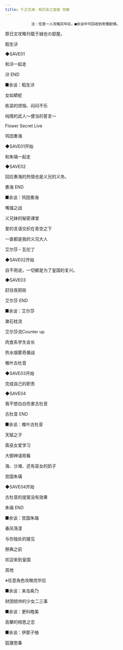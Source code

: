 ```yaml
---
title: 千之刃涛，桃花染之皇姬 攻略
---
```


                注：任意一人攻略完毕后，■余谈中可回收到附赠剧情。

原日文攻略刊载于誠也の部屋。



稻生浒



◆SAVE01

和浒一起走



浒 END



■余谈：稻生浒

女如蟒蛇

栋梁的烦恼、闷闷不乐

纯情的武人～便当的誓言～

Flower Secret Live



鸨田奏海



◆SAVE01开始

和朱璃一起走

◆SAVE02

回应奏海的热情也是义兄的义务。



奏海 END



■余谈：鸨田奏海

嘴强之战

义兄妹的秘密课堂

爱的言语交织在青空之下

一直都是我的义兄大人



艾尔莎・瓦伦丁



◆SAVE02开始

自不用说，一切都是为了皇国的复兴。

◆SAVE03

赶往夜鸦街



艾尔莎 END



■余谈：艾尔莎

漱石枕流

艾尔莎流Counter up

肉食系学生会长

热水烟雾奇袭战



椎叶古杜音



◆SAVE03开始

完成自己的职责

◆SAVE04

我不想白白伤害古杜音



古杜音 END



■余谈：椎叶古杜音

天赋之子

斋巫女爱学习

大御神请观看

海、沙滩、还有巫女的奶子



宫国朱璃



◆SAVE04开始

古杜音的提案没有效果



朱璃 END



■余谈：宫国朱璃

春风荡漾

与你独处的接见

祭典之前

欢迎来到皇国



其他



※任意角色攻略完毕后

■余谈：来岛紫乃

财团统帅的少女二三事



■余谈：更科睦美

高攀的相思之恋



■余谈：伊那子柚

狐狸思春


              
